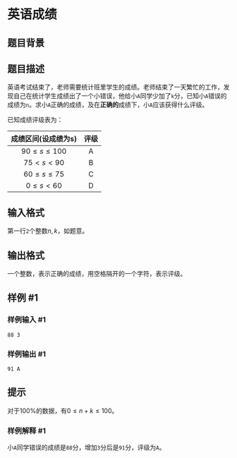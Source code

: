 # 英语成绩

## 题目背景

## 题目描述

英语考试结束了，老师需要统计班里学生的成绩。老师结束了一天繁忙的工作，发现自己在统计学生成绩出了一个小错误，他给小`A`同学少加了`k`分，已知小`A`错误的成绩为`n`。求小`A`正确的成绩，及在**正确的**成绩下，小`A`应该获得什么评级。

已知成绩评级表为：

| 成绩区间(设成绩为s) | 评级 |
| :-----------------: | :--: |
| $90 \le s \le 100$  |  A   |
|  $75 \lt s \lt 90$  |  B   |
|  $60 \le s \le 75$  |  C   |
|  $0 \le s \lt 60$   |  D   |



## 输入格式

第一行`2`个整数$n, k$，如题意。

## 输出格式

一个整数，表示正确的成绩，用空格隔开的一个字符，表示评级。

## 样例 #1

### 样例输入 #1

```
88 3
```

### 样例输出 #1

```
91 A
```

## 提示

对于$100\%$的数据，有$0 \le n + k \le 100$。

### 样例解释 #1

小`A`同学错误的成绩是`88`分，增加`3`分后是`91`分，评级为`A`。